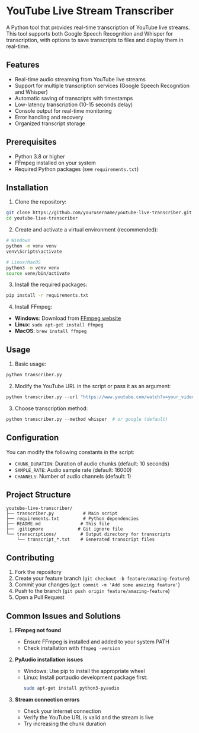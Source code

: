 # YouTube Live Stream Transcriber

A Python tool that provides real-time transcription of YouTube live streams. This tool supports both Google Speech Recognition and Whisper for transcription, with options to save transcripts to files and display them in real-time.

## Features

- Real-time audio streaming from YouTube live streams
- Support for multiple transcription services (Google Speech Recognition and Whisper)
- Automatic saving of transcripts with timestamps
- Low-latency transcription (10-15 seconds delay)
- Console output for real-time monitoring
- Error handling and recovery
- Organized transcript storage

## Prerequisites

- Python 3.8 or higher
- FFmpeg installed on your system
- Required Python packages (see `requirements.txt`)

## Installation

1. Clone the repository:
```bash
git clone https://github.com/yourusername/youtube-live-transcriber.git
cd youtube-live-transcriber
```

2. Create and activate a virtual environment (recommended):
```bash
# Windows
python -m venv venv
venv\Scripts\activate

# Linux/MacOS
python3 -m venv venv
source venv/bin/activate
```

3. Install the required packages:
```bash
pip install -r requirements.txt
```

4. Install FFmpeg:
- **Windows**: Download from [FFmpeg website](https://ffmpeg.org/download.html)
- **Linux**: `sudo apt-get install ffmpeg`
- **MacOS**: `brew install ffmpeg`

## Usage

1. Basic usage:
```python
python transcriber.py
```

2. Modify the YouTube URL in the script or pass it as an argument:
```python
python transcriber.py --url "https://www.youtube.com/watch?v=your_video_id"
```

3. Choose transcription method:
```python
python transcriber.py --method whisper  # or google (default)
```

## Configuration

You can modify the following constants in the script:
- `CHUNK_DURATION`: Duration of audio chunks (default: 10 seconds)
- `SAMPLE_RATE`: Audio sample rate (default: 16000)
- `CHANNELS`: Number of audio channels (default: 1)

## Project Structure

```
youtube-live-transcriber/
├── transcriber.py           # Main script
├── requirements.txt         # Python dependencies
├── README.md               # This file
├── .gitignore             # Git ignore file
└── transcriptions/         # Output directory for transcripts
    └── transcript_*.txt    # Generated transcript files
```



## Contributing

1. Fork the repository
2. Create your feature branch (`git checkout -b feature/amazing-feature`)
3. Commit your changes (`git commit -m 'Add some amazing feature'`)
4. Push to the branch (`git push origin feature/amazing-feature`)
5. Open a Pull Request

## Common Issues and Solutions

1. **FFmpeg not found**
   - Ensure FFmpeg is installed and added to your system PATH
   - Check installation with `ffmpeg -version`

2. **PyAudio installation issues**
   - Windows: Use pip to install the appropriate wheel
   - Linux: Install portaudio development package first:
     ```bash
     sudo apt-get install python3-pyaudio
     ```

3. **Stream connection errors**
   - Check your internet connection
   - Verify the YouTube URL is valid and the stream is live
   - Try increasing the chunk duration

